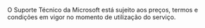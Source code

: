 O Suporte Técnico da Microsoft está sujeito aos preços, termos e condições em vigor no momento de utilização do serviço.

<!--HONumber=Jun16_HO4-->


